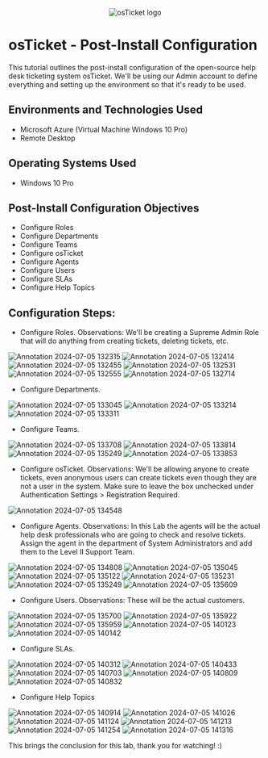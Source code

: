 <p align="center">
<img src="https://i.imgur.com/Clzj7Xs.png" alt="osTicket logo"/>
</p>

<h1>osTicket - Post-Install Configuration</h1>
This tutorial outlines the post-install configuration of the open-source help desk ticketing system osTicket. We'll be using our Admin account to define everything and setting up the environment so that it's ready to be used.<br />


<h2>Environments and Technologies Used</h2>

- Microsoft Azure (Virtual Machine Windows 10 Pro)
- Remote Desktop

<h2>Operating Systems Used </h2>

- Windows 10 Pro</b>

<h2>Post-Install Configuration Objectives</h2>

- Configure Roles
- Configure Departments
- Configure Teams
- Configure osTicket
- Configure Agents
- Configure Users
- Configure SLAs
- Configure Help Topics

<h2>Configuration Steps:</h2>

- Configure Roles. Observations: We'll be creating a Supreme Admin Role that will do anything from creating tickets, deleting tickets, etc.

![Annotation 2024-07-05 132315](https://github.com/erik-salgado/post-install-config/assets/173113320/49aea764-f3cd-4298-a4d8-ed0a29f77bd8)
![Annotation 2024-07-05 132414](https://github.com/erik-salgado/post-install-config/assets/173113320/34027adc-0399-4cbf-8c9c-0af086618874)
![Annotation 2024-07-05 132455](https://github.com/erik-salgado/post-install-config/assets/173113320/a04e6c8e-e9b4-4349-a33a-904f6e834af9)
![Annotation 2024-07-05 132531](https://github.com/erik-salgado/post-install-config/assets/173113320/8a4bea3c-c68e-4a35-836d-ffb65ec66fe4)
![Annotation 2024-07-05 132555](https://github.com/erik-salgado/post-install-config/assets/173113320/f270e1a3-e759-4180-b916-3aa0b809ce71)
![Annotation 2024-07-05 132714](https://github.com/erik-salgado/post-install-config/assets/173113320/4ae5e768-5ec4-4cf3-bb49-9641f7cda02f)

- Configure Departments.

![Annotation 2024-07-05 133045](https://github.com/erik-salgado/post-install-config/assets/173113320/77bcf0a9-ef7e-4b7b-a713-60ca4e7e9450)
![Annotation 2024-07-05 133214](https://github.com/erik-salgado/post-install-config/assets/173113320/a21fad16-50dd-4f69-a700-0c4bb3e399b4)
![Annotation 2024-07-05 133311](https://github.com/erik-salgado/post-install-config/assets/173113320/3ef2d716-4af1-4412-b3d6-3a24f71ac68a)

- Configure Teams.

![Annotation 2024-07-05 133708](https://github.com/erik-salgado/post-install-config/assets/173113320/b5acb7ba-7bef-4e7c-9def-59fc8f1193c9)
![Annotation 2024-07-05 133814](https://github.com/erik-salgado/post-install-config/assets/173113320/69cd106b-a125-4020-b575-15797ca11e59)
![Annotation 2024-07-05 135249](https://github.com/erik-salgado/post-install-config/assets/173113320/5a652adc-a8de-4209-9e3e-45b7610e0a3e)
![Annotation 2024-07-05 133853](https://github.com/erik-salgado/post-install-config/assets/173113320/901857e5-828e-42be-b224-f3eeb44e45eb)

- Configure osTicket. Observations: We'll be allowing anyone to create tickets, even anonymous users can create tickets even though they are not a user in the system. Make sure to leave the box unchecked under Authentication Settings > Registration Required.

![Annotation 2024-07-05 134548](https://github.com/erik-salgado/post-install-config/assets/173113320/107297fa-0aeb-4d02-b9ac-ca16f30a2d0b)

- Configure Agents. Observations: In this Lab the agents will be the actual help desk professionals who are going to check and resolve tickets. Assign the agent in the department of System Administrators and add them to the Level II Support Team.

![Annotation 2024-07-05 134808](https://github.com/erik-salgado/post-install-config/assets/173113320/067543b7-5127-4cc0-849c-34f81c92fdec)
![Annotation 2024-07-05 135045](https://github.com/erik-salgado/post-install-config/assets/173113320/75fc3392-4855-47e4-b798-fc6964d3bb59)
![Annotation 2024-07-05 135122](https://github.com/erik-salgado/post-install-config/assets/173113320/9c6bb2df-b08c-4f84-88a3-d22ed973300c)
![Annotation 2024-07-05 135231](https://github.com/erik-salgado/post-install-config/assets/173113320/a33770f5-6f8d-4c5e-aa57-2345b5a58942)
![Annotation 2024-07-05 135249](https://github.com/erik-salgado/post-install-config/assets/173113320/e0ca4cd6-8e7b-4db0-af75-1cb23be40ff9)
![Annotation 2024-07-05 135609](https://github.com/erik-salgado/post-install-config/assets/173113320/4d698a81-0a11-4972-b2ab-610b6409e1ff)

- Configure Users. Observations: These will be the actual customers.

![Annotation 2024-07-05 135700](https://github.com/erik-salgado/post-install-config/assets/173113320/aefea3a4-67e4-45d9-b528-399d97b53023)
![Annotation 2024-07-05 135922](https://github.com/erik-salgado/post-install-config/assets/173113320/43f1debc-4e16-4e3b-ab59-4d215beca443)
![Annotation 2024-07-05 135959](https://github.com/erik-salgado/post-install-config/assets/173113320/efa3ac61-a747-45a7-92ad-5a72c66f9b55)
![Annotation 2024-07-05 140123](https://github.com/erik-salgado/post-install-config/assets/173113320/3ad88e7b-0c1a-41b0-beb9-2c2f4624f0ca)
![Annotation 2024-07-05 140142](https://github.com/erik-salgado/post-install-config/assets/173113320/2b2446ad-3f70-434c-84ff-855253ac05a7)

- Configure SLAs. 

![Annotation 2024-07-05 140312](https://github.com/erik-salgado/post-install-config/assets/173113320/12067708-186a-4320-b5cc-357c14260ab9)
![Annotation 2024-07-05 140433](https://github.com/erik-salgado/post-install-config/assets/173113320/2c2bf204-08ed-41fd-b201-0e75e7856583)
![Annotation 2024-07-05 140703](https://github.com/erik-salgado/post-install-config/assets/173113320/50cd909d-30a7-4fce-953d-7461e7a91352)
![Annotation 2024-07-05 140809](https://github.com/erik-salgado/post-install-config/assets/173113320/7fb9e33a-c81f-4da7-a3eb-871cce1ada80)
![Annotation 2024-07-05 140832](https://github.com/erik-salgado/post-install-config/assets/173113320/16ab773c-29ae-4346-9579-1fa813781023)

- Configure Help Topics

![Annotation 2024-07-05 140914](https://github.com/erik-salgado/post-install-config/assets/173113320/366c6edd-1a1b-48de-a552-306bf29857eb)
![Annotation 2024-07-05 141026](https://github.com/erik-salgado/post-install-config/assets/173113320/a96bc320-0d62-4094-9113-a790536ea896)
![Annotation 2024-07-05 141124](https://github.com/erik-salgado/post-install-config/assets/173113320/f5cc86fb-5502-4ad5-9fca-5cdbcf8cd908)
![Annotation 2024-07-05 141213](https://github.com/erik-salgado/post-install-config/assets/173113320/f748b6bb-61a9-4ed1-9562-0903ac701a32)
![Annotation 2024-07-05 141254](https://github.com/erik-salgado/post-install-config/assets/173113320/2e77fc04-4bd6-419d-9179-2adf7f404923)
![Annotation 2024-07-05 141316](https://github.com/erik-salgado/post-install-config/assets/173113320/faec851d-8f58-4b2e-8583-290fa1626258)

This brings the conclusion for this lab, thank you for watching! :)
